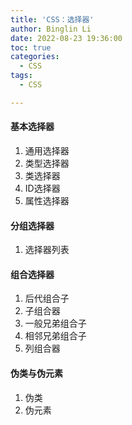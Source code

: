 ```yaml
---
title: 'CSS：选择器'
author: Binglin Li
date: 2022-08-23 19:36:00
toc: true
categories:
  - CSS
tags:
  - CSS

---
```



#### 基本选择器
1. 通用选择器
2. 类型选择器
3. 类选择器
4. ID选择器
5. 属性选择器
#### 分组选择器
1. 选择器列表
#### 组合选择器
1. 后代组合子
2. 子组合器
3. 一般兄弟组合子
4. 相邻兄弟组合子
5. 列组合器
#### 伪类与伪元素
1. 伪类
2. 伪元素

